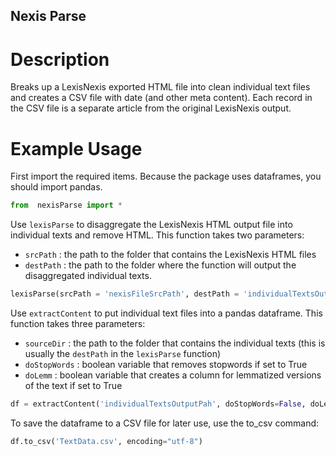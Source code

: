 ## Nexis Parse

Description
===========

Breaks up a LexisNexis exported HTML file into clean individual text files and creates a CSV file with date (and other meta content). Each record in the CSV file is a separate article from the original LexisNexis output. 

Example Usage
===========
First import the required items. Because the package uses dataframes, you should import pandas. 
```python
from  nexisParse import *
```

Use `lexisParse` to disaggregate the LexisNexis HTML output file into individual texts and remove HTML. This function takes two parameters:
- `srcPath` : the path to the folder that contains the LexisNexis HTML files
- `destPath` : the path to the folder where the function will output the disaggregated individual texts. 


```python
lexisParse(srcPath = 'nexisFileSrcPath', destPath = 'individualTextsOutputPah')
```


Use `extractContent` to put individual text files into a pandas dataframe. This function takes three parameters:
- `sourceDir` : the path to the folder that contains the individual texts (this is usually the `destPath` in the `lexisParse` function)
- `doStopWords` : boolean variable that removes stopwords if set to True
- `doLemm` : boolean variable that creates a column for lemmatized versions of the text if set to True

```python
df = extractContent('individualTextsOutputPah', doStopWords=False, doLemm=False)
```

To save the dataframe to a CSV file for later use, use the to_csv command:
```python
df.to_csv('TextData.csv', encoding="utf-8")
```

